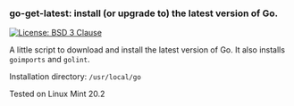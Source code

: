 ### go-get-latest: install (or upgrade to) the latest version of Go.

[![License: BSD 3 Clause](https://img.shields.io/badge/License-BSD_3--Clause-yellow.svg)](https://opensource.org/licenses/BSD-3-Clause)

A little script to download and install the latest version of Go. It also installs `goimports` and `golint`.

Installation directory: `/usr/local/go`

Tested on Linux Mint 20.2
